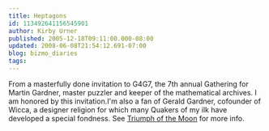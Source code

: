 ```yaml
---
title: Heptagons
id: 113492641156545901
author: Kirby Urner
published: 2005-12-18T09:11:00.000-08:00
updated: 2008-06-08T21:54:12.691-07:00
blog: bizmo_diaries
tags: 
---
```


[](http://photos1.blogger.com/blogger/1134/545/1600/gardnersm.jpg)From a masterfully done invitation to G4G7, the 7th annual Gathering for Martin Gardner, master puzzler and keeper of the mathematical archives. I am honored by this invitation.I'm also a fan of Gerald Gardner, cofounder of Wicca, a designer religion for which many Quakers of my ilk have developed a special fondness. See [Triumph of the Moon](http://www.amazon.com/gp/product/0192854496/qid=1134928404/) for more info.